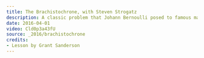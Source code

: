 ```yaml
---
title: The Brachistochrone, with Steven Strogatz
description: A classic problem that Johann Bernoulli posed to famous mathematicians of his time, such as Newton, and how Bernoulli found an incredibly clever solution using properties of light.
date: 2016-04-01
video: Cld0p3a43fU
source: _2016/brachistochrone
credits:
- Lesson by Grant Sanderson
---
```

